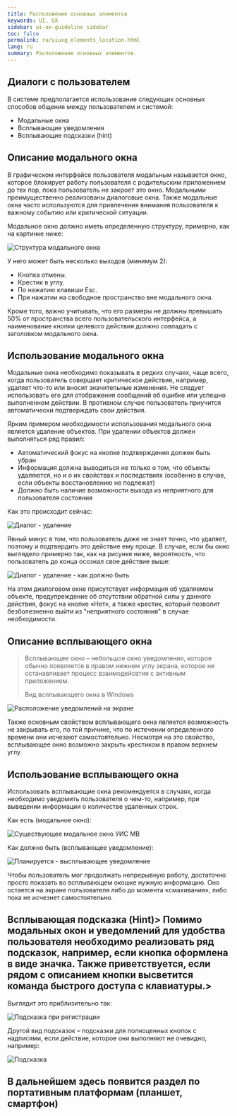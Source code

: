 ```yaml
---
title: Расположение основных элементов
keywords: UI, UX
sidebar: ui-ux-guideline_sidebar
toc: false
permalink: ru/uiuxg_elements_location.html
lang: ru
summary: Расположение основных элементов.
---
```


## Диалоги с пользователем

В системе предполагается использование следующих основных способов общения между пользователем и системой:

* Модальные окна
* Всплывающие уведомления
* Всплывающие подсказки (hint)

## Описание модального окна

В графическом интерфейсе пользователя модальным называется окно, которое блокирует работу пользователя с родительским приложением до тех пор, пока пользователь не закроет это окно. Модальными преимущественно реализованы диалоговые окна. Также модальные окна часто используются для привлечения внимания пользователя к важному событию или критической ситуации.


Модальное окно должно иметь определенную структуру, примерно, как на картинке ниже:

![Структура модального окна](../../../images/pages/guides/ui-ux-guideline/uiuxg_dialog_with_a_user/1.png)

[Изменить]: # (Как минимум два варианта выходов)
У него может быть несколько выходов (минимум 2):

* Кнопка отмены.
* Крестик в углу.
* По нажатию клавиши Esc.
* При нажатии на свободное пространство вне модального окна.

Кроме того, важно учитывать, что его размеры не должны превышать 50% от пространства всего пользовательского интерфейса, а наименование кнопки целевого действия должно совпадать с заголовком модального окна.



[Измененить]: # (Изменить заголовок "Использование модального окна" на Применение)
## Использование модального окна

Модальные окна необходимо показывать в редких случаях, чаще всего, когда пользователь совершает критическое действие, например, удаляет что-то или вносит значительные изменения. Не следует использовать его для отображения сообщений об ошибке или успешно выполненном действии. В противном случае пользователь приучится автоматически подтверждать свои действия.

Ярким примером необходимости использования модального окна является удаление объектов.
При удалении объектов должен выполняться ряд правил:

* Автоматический фокус на кнопке подтверждения должен быть убран
* Информация должна выводиться не только о том, что объекты удаляются, но и о их свойствах и последствиях (особенно в случае, если объекты восстановлению не подлежат)
* Должно быть наличие возможности выхода из неприятного для пользователя состояния

Как это происходит сейчас:

![Диалог - удаление](../../../images/pages/guides/ui-ux-guideline/uiuxg_dialog_with_a_user/5.png)

Явный минус в том, что пользователь даже не знает точно, что удаляет, поэтому и подтвердить это действие ему проще. В случае, если бы окно выглядело примерно так, как на рисунке ниже, вероятность, что пользователь до конца осознал свое действие выше:

![Диалог - удаление - как должно быть](../../../images/pages/guides/ui-ux-guideline/uiuxg_dialog_with_a_user/delete.png)

На этом диалоговом окне присутствует информация об удаляемом объекте, предупреждение об отсутствии обратной силы у данного действия, фокус на кнопке «Нет», а также крестик, который позволит безболезненно выйти из "неприятного состояния" в случае необходимости.

[Добавить]: # (Добавить заголовок для хинтов и перенести их выше до применения)

## Описание всплывающего окна
[Добавить]: # (Добавить описание всплывающего окна, что это и как с ним работать)
>Всплывающее окно – небольшое окно уведомления, которое обычно появляется в правом нижнем углу экрана, которое не останавливает процесс взаимодейсвтия с активным приложением. 
>
>Вид всплывающего окна в Windows

![Расположение уведомлений на экране](../../../images/pages/guides/ui-ux-guideline/uiuxg_dialog_with_a_user/windows-notification-center.png)

Также основным свойством всплывающего окна является возможность не закрывать его, по той причине, что по истечении определенного времени они исчезают самостоятельно. Несмотря на это свойство, всплывающее окно возможно закрыть крестиком в правом верхнем углу.

## Использование всплывающего окна

Использовать всплывающие окна рекомендуется в случаях, когда необходимо уведомить пользователя о чем-то, например, при выведении информации о количестве удаленных строк.

Как есть (модальное окно):
 
![Существующее модальное окно УИС МВ](../../../images/pages/guides/ui-ux-guideline/uiuxg_dialog_with_a_user/2.png)

Как должно быть (всплывающее уведомление):

![Планируется - высплывающее уведомление](../../../images/pages/guides/ui-ux-guideline/uiuxg_dialog_with_a_user/2019-07-03_12-53-33.png)
 
Чтобы пользователь мог продолжать непрерывную работу, достаточно просто показать во всплывающем окошке нужную информацию. Оно остается на экране пользователя либо до момента «смахивания», либо пока не исчезнет самостоятельно.

## Всплывающая подсказка (Hint)> Помимо модальных окон и уведомлений для удобства пользователя необходимо реализовать ряд подсказок, например, если кнопка оформлена в виде значка. Также приветствуется, если рядом с описанием кнопки высветится команда быстрого доступа с клавиатуры.> 
Выглядит это приблизительно так:
 
![Подсказка при регистрации](../../../images/pages/guides/ui-ux-guideline/uiuxg_dialog_with_a_user/registration.png)
 
Другой вид подсказок – подсказки для полноценных кнопок с надписями, если действие, которое они выполняют не очевидно, например:
 
![Подсказка](../../../images/pages/guides/ui-ux-guideline/uiuxg_dialog_with_a_user/hint.png)

## В дальнейшем здесь появится раздел по портативным платформам (планшет, смартфон)
